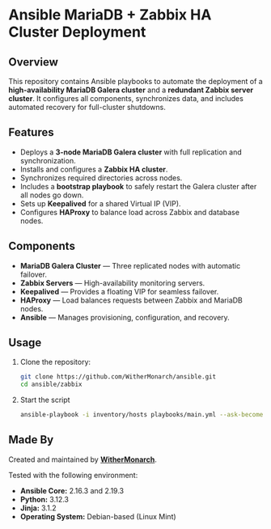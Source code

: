 # Ansible MariaDB + Zabbix HA Cluster Deployment

## Overview
This repository contains Ansible playbooks to automate the deployment of a **high-availability MariaDB Galera cluster** and a **redundant Zabbix server cluster**. It configures all components, synchronizes data, and includes automated recovery for full-cluster shutdowns.

## Features
- Deploys a **3-node MariaDB Galera cluster** with full replication and synchronization.  
- Installs and configures a **Zabbix HA cluster**.  
- Synchronizes required directories across nodes.  
- Includes a **bootstrap playbook** to safely restart the Galera cluster after all nodes go down.  
- Sets up **Keepalived** for a shared Virtual IP (VIP).  
- Configures **HAProxy** to balance load across Zabbix and database nodes.  

## Components
- **MariaDB Galera Cluster** — Three replicated nodes with automatic failover.  
- **Zabbix Servers** — High-availability monitoring servers.  
- **Keepalived** — Provides a floating VIP for seamless failover.  
- **HAProxy** — Load balances requests between Zabbix and MariaDB nodes.  
- **Ansible** — Manages provisioning, configuration, and recovery.

## Usage
1. Clone the repository:
   ```bash
   git clone https://github.com/WitherMonarch/ansible.git
   cd ansible/zabbix

2. Start the script
    ```bash
    ansible-playbook -i inventory/hosts playbooks/main.yml --ask-become-pass

## Made By
Created and maintained by **[WitherMonarch](https://github.com/WitherMonarch)**.  

Tested with the following environment:  
- **Ansible Core:** 2.16.3 and 2.19.3  
- **Python:** 3.12.3  
- **Jinja:** 3.1.2  
- **Operating System:** Debian-based (Linux Mint)
